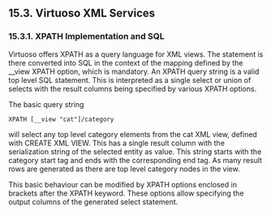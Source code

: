 <div id="xmlservices" class="section">

<div class="titlepage">

<div>

<div>

## 15.3. Virtuoso XML Services

</div>

</div>

</div>

<div id="xpath_sql" class="section">

<div class="titlepage">

<div>

<div>

### 15.3.1. XPATH Implementation and SQL

</div>

</div>

</div>

Virtuoso offers XPATH as a query language for XML views. The statement
is there converted into SQL in the context of the mapping defined by the
\_\_view XPATH option, which is mandatory. An XPATH query string is a
valid top level SQL statement. This is interpreted as a single select or
union of selects with the result columns being specified by various
XPATH options.

The basic query string

``` programlisting
XPATH [__view "cat"]/category
```

will select any top level category elements from the cat XML view,
defined with CREATE XML VIEW. This has a single result column with the
serialization string of the selected entity as value. This string starts
with the category start tag and ends with the corresponding end tag. As
many result rows are generated as there are top level category nodes in
the view.

This basic behaviour can be modified by XPATH options enclosed in
brackets after the XPATH keyword. These options allow specifying the
output columns of the generated select statement.

</div>

</div>
